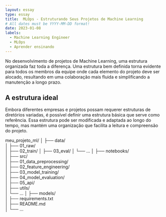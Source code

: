 ```yaml
---
layout: essay
type: essay
title:  MLOps - Estruturando Seus Projetos de Machine Learning
# All dates must be YYYY-MM-DD format!
date: 2023-01-08
labels:
  - Machine Learning Engineer
  - MLOps
  - Aprender ensinando
---
```


No desenvolvimento de projetos de Machine Learning, uma estrutura organizada faz toda a diferença. Uma estrutura bem definida torna evidente para todos os membros da equipe onde cada elemento do projeto deve ser alocado, resultando em uma colaboração mais fluida e simplificando a manutenção a longo prazo.

## A estrutura ideal

Embora diferentes empresas e projetos possam requerer estruturas de diretórios variadas, é possível definir uma estrutura básica que serve como referência. Essa estrutura pode ser modificada e adaptada ao longo do tempo, mas mantém uma organização que facilita a leitura e compreensão do projeto.

meu_projeto_ml/
│
├── data/                    
│   ├── 01_raw/                 
│   ├── 02_train/
│   ├── 03_eval/
│   └── ...
│
├── notebooks/               
│
├── src/                     
│   ├── 01_data_preprocessing/  
│   ├── 02_feature_engineering/  
│   ├── 03_model_training/               
│   ├── 04_model_evaluation/          
│   ├── 05_api/                 
│   ├── utils/               
│   └── ...
│
├── models/                  
│
├── requirements.txt          
│
├── README.md                
│
└── ...
